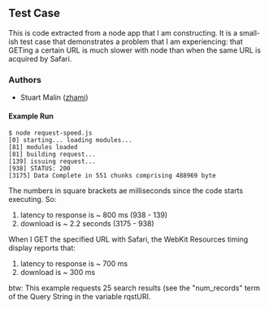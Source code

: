 ## Test Case

 This is code extracted from a node app that I am constructing. It is a small-ish test case that demonstrates a problem that I am experiencing: that GETing a certain URL is much slower with node than when the same URL is acquired by Safari.

### Authors

 - Stuart Malin ([zhami](http://github.com/zhami))

#### Example Run

	$ node request-speed.js 
	[0] starting... loading modules...
	[81] modules loaded
	[81] building request...
	[139] issuing request...
	[938] STATUS: 200
	[3175] Data Complete in 551 chunks comprising 488969 byte

The numbers in square brackets ae milliseconds since the code starts executing. So:

1. latency to response is ~ 800 ms   (938 - 139)
2.	download is ~ 2.2 seconds   (3175 - 938)

When I GET the specified URL with Safari, the WebKit Resources timing display reports that:

1. latency to response is ~ 700 ms
2. download is ~ 300 ms

btw: This example requests 25 search results (see the "num_records" term of the Query String in the variable rqstURI.



